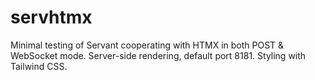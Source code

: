 # servhtmx

Minimal testing of Servant cooperating with HTMX in both POST & WebSocket mode.
Server-side rendering, default port 8181.
Styling with Tailwind CSS.
